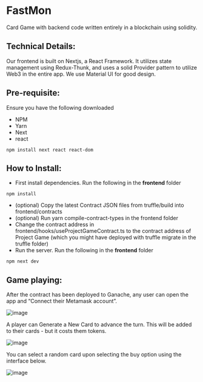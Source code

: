 # FastMon
Card Game with backend code written entirely in a blockchain using solidity.

## Technical Details:

Our frontend is built on Nextjs, a React Framework. It utilizes state management using
Redux-Thunk, and uses a solid Provider pattern to utilize Web3 in the entire app.
We use Material UI for good design.

## Pre-requisite:
Ensure you have the following downloaded

* NPM
* Yarn
* Next
* react

```
npm install next react react-dom
```

## How to Install:

- First install dependencies. Run the following in the **frontend** folder
```
npm install
```
- (optional) Copy the latest Contract JSON files from truffle/build into frontend/contracts
- (optional) Run yarn compile-contract-types in the frontend folder
- Change the contract address in frontend/hooks/useProjectGameContract.ts to the contract
address of Project Game (which you might have deployed with truffle migrate in the
truffle folder)
- Run the server. Run  the following in the **frontend** folder
```
npm next dev
```

## Game playing:

After the contract has been deployed to Ganache, any user can open the app and “Connect their
Metamask account”.

![image](https://user-images.githubusercontent.com/91639328/148579122-1a73b16c-e764-4146-a42f-9850abba908e.png)

A player can Generate a New Card to advance the turn. This will be added to their
cards - but it costs them tokens.  


![image](https://user-images.githubusercontent.com/91639328/148579442-97a4f271-ef7d-4df2-99b4-6d0742f49484.png)

You can select a random card upon selecting the buy option using the interface below.

![image](https://user-images.githubusercontent.com/91639328/148579575-79b4896f-f494-4fad-9951-bceb25b8587c.png)



